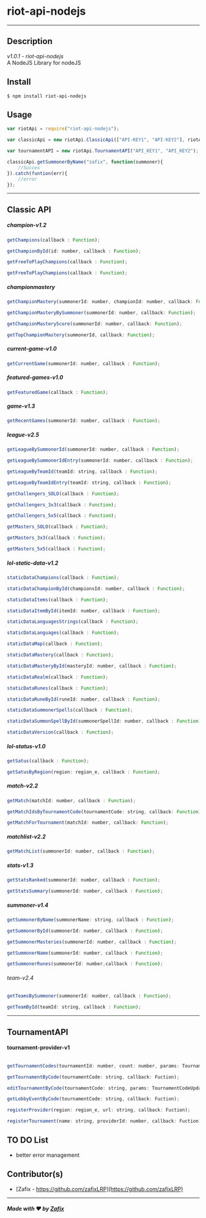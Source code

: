 # **riot-api-nodejs**
<hr>

## Description
*v1.0.1 - riot-api-nodejs*<br>
A NodeJS Library for nodeJS

## Install

    $ npm install riot-api-nodejs

## Usage
```javascript
var riotApi = require("riot-api-nodejs");

var classicApi = new riotApi.ClassicApi(["API-KEY1", "API-KEY2"], riotApi.region_e.EUW);

var tournamentAPI = new riotApi.TournamentAPI("API_KEY1", "API_KEY2");

classicApi.getSummonerByName("zafix", function(summoner){
    //Succes
}).catch(funtion(err){
    //error
});
```
<hr>

## Classic API

##### champion-v1.2
```javascript
getChampions(callback : Function);

getChampionById(id: number, callback : Function);

getFreeToPlayChampions(callback : Function);

getFreeToPlayChampions(callback : Function);
```
##### championmastery
```javascript
getChampionMastery(summonerId: number, championId: number, callback: Function);

getChampionMasteryBySummoner(summonerId: number, callback: Function);

getChampionMasteryScore(summonerId: number, callback: Function);

getTopChampionMastery(summonerId, callback: Function);
```
##### current-game-v1.0
```javascript
getCurrentGame(summonerId: number, callback : Function);
```
##### featured-games-v1.0
```javascript
getFeaturedGame(callback : Function);
```
##### game-v1.3
```javascript
getRecentGames(summonerId: number, callback : Function);
```
##### league-v2.5
```javascript
getLeagueBySummonerId(summonerId: number, callback : Function);

getLeagueBySummonerIdEntry(summonerId: number, callback : Function);

getLeagueByTeamId(teamId: string, callback : Function);

getLeagueByTeamIdEntry(teamId: string, callback : Function);

getChallengers_SOLO(callback : Function);

getChallengers_3x3(callback : Function);

getChallengers_5x5(callback : Function);

getMasters_SOLO(callback : Function);

getMasters_3x3(callback : Function);

getMasters_5x5(callback : Function);
```
##### lol-static-data-v1.2
```javascript
staticDataChampions(callback : Function);

staticDataChampionById(championsId: number, callback : Function);

staticDataItems(callback : Function);

staticDataItemById(itemId: number, callback : Function);

staticDataLanguagesStrings(callback : Function);

staticDataLanguages(callback : Function);

staticDataMap(callback : Function);

staticDataMastery(callback : Function);

staticDataMasteryById(masteryId: number, callback : Function);

staticDataRealm(callback : Function);

staticDataRunes(callback : Function);

staticDataRuneById(runeId: number, callback : Function);

staticDataSummonerSpells(callback : Function);

staticDataSummonSpellById(summonerSpellId: number, callback : Function);

staticDataVersion(callback : Function);
```
##### lol-status-v1.0
```javascript
getSatus(callback : Function);

getSatusByRegion(region: region_e, callback : Function);
```
##### match-v2.2
```javascript
getMatch(matchId: number, callback : Function);

getMatchIdsByTournamentCode(tournamentCode: string, callback: Function);

getMatchForTournament(matchId: number, callback: Function);
```
##### matchlist-v2.2
```javascript
getMatchList(summonerId: number, callback : Function);
```
##### stats-v1.3
```javascript
getStatsRanked(summonerId: number, callback : Function);

getStatsSummary(summonerId: number, callback : Function);
```
##### summoner-v1.4
```javascript
getSummonerByName(summonerName: string, callback : Function);

getSummonerById(summonerId: number, callback : Function);

getSummonerMasteries(summonerId: number, callback : Function);

getSummonerName(summonerId: number, callback : Function);

getSummonerRunes(summonerId: number,callback : Function);
```
###### team-v2.4
```javascript
getTeamsBySummoner(summonerId: number, callback : Function);

getTeamById(teamId: string, callback : Function);
```
<hr>

## TournamentAPI

#### tournament-provider-v1

```javascript

getTournamentCodes(tournamentId: number, count: number, params: TournamentCodeParameters, callback: Fuction);

getTournamentByCode(tournamentCode: string, callback: Fuction);

editTournamentByCode(tournamentCode: string, params: TournamentCodeUpdateParameters, callback: Fuction);

getLobbyEventByCode(tournamentCode: string, callback: Fuction);

registerProvider(region: region_e, url: string, callback: Fuction);

registerTournament(name: string, providerId: number, callback: Fuction);

```

## TO DO List

* better error management

## Contributor(s)
- [Zafix - https://github.com/zafixLRP](https://github.com/zafixLRP)

<hr>

##### Made with ♥ by [Zafix](https://github.com/zafixLRP)
